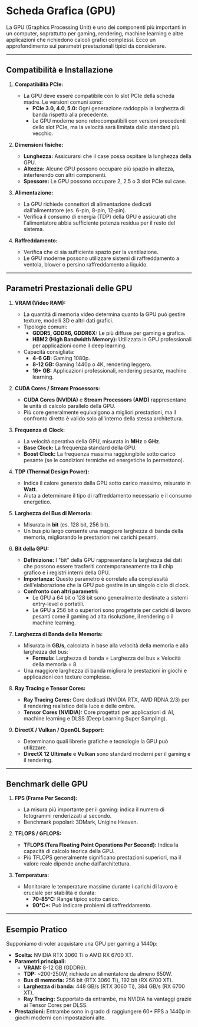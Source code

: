 # Scheda Grafica (GPU)

La GPU (Graphics Processing Unit) è uno dei componenti più importanti in un computer, soprattutto per gaming, rendering, machine learning e altre applicazioni che richiedono calcoli grafici complessi. Ecco un approfondimento sui parametri prestazionali tipici da considerare.

---

## **Compatibilità e Installazione**

1. **Compatibilità PCIe:**
   - La GPU deve essere compatibile con lo slot PCIe della scheda madre. Le versioni comuni sono:
     - **PCIe 3.0, 4.0, 5.0:** Ogni generazione raddoppia la larghezza di banda rispetto alla precedente.
     - Le GPU moderne sono retrocompatibili con versioni precedenti dello slot PCIe, ma la velocità sarà limitata dallo standard più vecchio.

2. **Dimensioni fisiche:**
   - **Lunghezza:** Assicurarsi che il case possa ospitare la lunghezza della GPU.
   - **Altezza:** Alcune GPU possono occupare più spazio in altezza, interferendo con altri componenti.
   - **Spessore:** Le GPU possono occupare 2, 2.5 o 3 slot PCIe sul case.

3. **Alimentazione:**
   - La GPU richiede connettori di alimentazione dedicati dall'alimentatore (es. 6-pin, 8-pin, 12-pin).
   - Verifica il consumo di energia (TDP) della GPU e assicurati che l'alimentatore abbia sufficiente potenza residua per il resto del sistema.

4. **Raffreddamento:**
   - Verifica che ci sia sufficiente spazio per la ventilazione.
   - Le GPU moderne possono utilizzare sistemi di raffreddamento a ventola, blower o persino raffreddamento a liquido.

---

## **Parametri Prestazionali delle GPU**

1. **VRAM (Video RAM):**
   - La quantità di memoria video determina quanto la GPU può gestire texture, modelli 3D e altri dati grafici.
   - Tipologie comuni:
     - **GDDR5, GDDR6, GDDR6X:** Le più diffuse per gaming e grafica.
     - **HBM2 (High Bandwidth Memory):** Utilizzata in GPU professionali per applicazioni come il deep learning.
   - Capacità consigliata:
     - **4-6 GB:** Gaming 1080p.
     - **8-12 GB:** Gaming 1440p o 4K, rendering leggero.
     - **16+ GB:** Applicazioni professionali, rendering pesante, machine learning.

2. **CUDA Cores / Stream Processors:**
   - **CUDA Cores (NVIDIA)** e **Stream Processors (AMD)** rappresentano le unità di calcolo parallelo della GPU.
   - Più core generalmente equivalgono a migliori prestazioni, ma il confronto diretto è valido solo all'interno della stessa architettura.

3. **Frequenza di Clock:**
   - La velocità operativa della GPU, misurata in **MHz** o **GHz**.
   - **Base Clock:** La frequenza standard della GPU.
   - **Boost Clock:** La frequenza massima raggiungibile sotto carico pesante (se le condizioni termiche ed energetiche lo permettono).

4. **TDP (Thermal Design Power):**
   - Indica il calore generato dalla GPU sotto carico massimo, misurato in **Watt**.
   - Aiuta a determinare il tipo di raffreddamento necessario e il consumo energetico.

5. **Larghezza del Bus di Memoria:**
   - Misurata in **bit** (es. 128 bit, 256 bit).
   - Un bus più largo consente una maggiore larghezza di banda della memoria, migliorando le prestazioni nei carichi pesanti.

6. **Bit della GPU:**
   - **Definizione:** I "bit" della GPU rappresentano la larghezza dei dati che possono essere trasferiti contemporaneamente tra il chip grafico e i registri interni della GPU.
   - **Importanza:** Questo parametro è correlato alla complessità dell'elaborazione che la GPU può gestire in un singolo ciclo di clock.
   - **Confronto con altri parametri:**
     - Le GPU a 64 bit o 128 bit sono generalmente destinate a sistemi entry-level o portatili.
     - Le GPU a 256 bit o superiori sono progettate per carichi di lavoro pesanti come il gaming ad alta risoluzione, il rendering o il machine learning.

7. **Larghezza di Banda della Memoria:**
   - Misurata in **GB/s**, calcolata in base alla velocità della memoria e alla larghezza del bus:
     - **Formula:** Larghezza di banda = Larghezza del bus × Velocità della memoria ÷ 8.
   - Una maggiore larghezza di banda migliora le prestazioni in giochi e applicazioni con texture complesse.

8. **Ray Tracing e Tensor Cores:**
   - **Ray Tracing Cores:** Core dedicati (NVIDIA RTX, AMD RDNA 2/3) per il rendering realistico della luce e delle ombre.
   - **Tensor Cores (NVIDIA):** Core progettati per applicazioni di AI, machine learning e DLSS (Deep Learning Super Sampling).

9. **DirectX / Vulkan / OpenGL Support:**
   - Determinano quali librerie grafiche e tecnologie la GPU può utilizzare.
   - **DirectX 12 Ultimate** e **Vulkan** sono standard moderni per il gaming e il rendering.

---

## **Benchmark delle GPU**

1. **FPS (Frame Per Second):**
   - La misura più importante per il gaming: indica il numero di fotogrammi renderizzati al secondo.
   - Benchmark popolari: 3DMark, Unigine Heaven.

2. **TFLOPS / GFLOPS:**
   - **TFLOPS (Tera Floating Point Operations Per Second):** Indica la capacità di calcolo teorica della GPU.
   - Più TFLOPS generalmente significano prestazioni superiori, ma il valore reale dipende anche dall'architettura.

3. **Temperatura:**
   - Monitorare le temperature massime durante i carichi di lavoro è cruciale per stabilità e durata:
     - **70-85°C:** Range tipico sotto carico.
     - **90°C+:** Può indicare problemi di raffreddamento.

---

## **Esempio Pratico**

Supponiamo di voler acquistare una GPU per gaming a 1440p:

- **Scelta:** NVIDIA RTX 3060 Ti o AMD RX 6700 XT.
- **Parametri principali:**
  - **VRAM:** 8-12 GB (GDDR6).
  - **TDP:** ~200-250W, richiede un alimentatore da almeno 650W.
  - **Bus di memoria:** 256 bit (RTX 3060 Ti), 192 bit (RX 6700 XT).
  - **Larghezza di banda:** 448 GB/s (RTX 3060 Ti), 384 GB/s (RX 6700 XT).
  - **Ray Tracing:** Supportato da entrambe, ma NVIDIA ha vantaggi grazie ai Tensor Cores per DLSS.
- **Prestazioni:** Entrambe sono in grado di raggiungere 60+ FPS a 1440p in giochi moderni con impostazioni alte.
